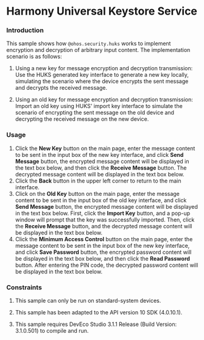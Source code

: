 # Harmony Universal Keystore Service

### Introduction

This sample shows how `@ohos.security.huks` works to implement encryption and decryption of arbitrary input content. The implementation scenario is as follows:

1. Using a new key for message encryption and decryption transmission: Use the HUKS generated key interface to generate a new key locally, simulating the scenario where the device encrypts the sent message and decrypts the received message.

2. Using an old key for message encryption and decryption transmission: Import an old key using HUKS' import key interface to simulate the scenario of encrypting the sent message on the old device and decrypting the received message on the new device.

### Usage

1. Click the **New Key** button on the main page, enter the message content to be sent in the input box of the new key interface, and click **Send Message**
button, the encrypted message content will be displayed in the text box below, and then click the **Receive Message** button. The decrypted message content will be displayed in the text box below.
2. Click the **Back** button in the upper left corner to return to the main interface.
3. Click on the **Old Key** button on the main page, enter the message content to be sent in the input box of the old key interface, and click **Send Message**
button, the encrypted message content will be displayed in the text box below. First, click the **Import Key** button, and a pop-up window will prompt that the key was successfully imported. Then, click the **Receive Message** button, and the decrypted message content will be displayed in the text box below.
4. Click the **Minimum Access Control** button on the main page, enter the message content to be sent in the input box of the new key interface, and click **Save Password**
button, the encrypted password content will be displayed in the text box below, and then click the **Read Password** button. After entering the PIN code, the decrypted password content will be displayed in the text box below.

### Constraints

1. This sample can only be run on standard-system devices.

2. This sample has been adapted to the API version 10 SDK (4.0.10.1).

3. This sample requires DevEco Studio 3.1.1 Release (Build Version: 3.1.0.501) to compile and run.